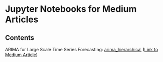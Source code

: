 # Jupyter Notebooks for Medium Articles
## Contents
ARIMA for Large Scale Time Series Forecasting: [arima_hierarchical](arima_hierarchical) ([Link to Medium Article](https://medium.com/@eugenetwc1/arima-for-hierarchical-time-series-forecasting-d06e434c6c78))
